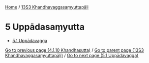 
[Home](/) / [13S3 Khandhavaggasaṃyuttapāḷi](/tipitaka/13S3.md)

# 5 Uppādasaṃyutta

* [5.1 Uppādavagga](/tipitaka/13S3/5/5.1.md)

[Go to previous page (4.1.10 Khandhasutta)](/tipitaka/13S3/4/4.1/4.1.10.md) / [Go to parent page (13S3 Khandhavaggasaṃyuttapāḷi)](/tipitaka/13S3/0.md) / [Go to next page (5.1 Uppādavagga)](/tipitaka/13S3/5/5.1.md)



